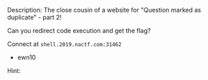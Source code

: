Description:
The close cousin of a website for "Question marked as duplicate" - part 2!

Can you redirect code execution and get the flag?

Connect at `shell.2019.nactf.com:31462`

- ewn10

Hint:
